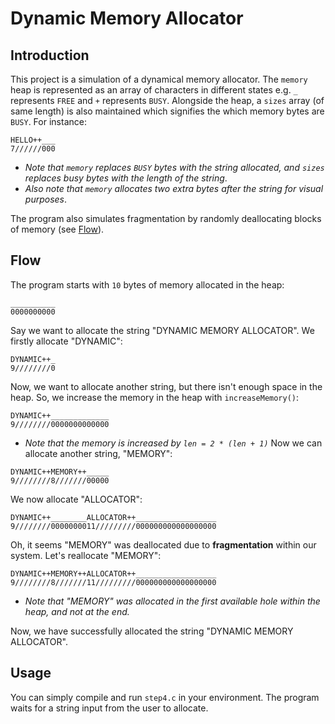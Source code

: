 # Dynamic Memory Allocator
## Introduction
This project is a simulation of a dynamical memory allocator. The `memory` heap is represented as an array of characters in different states e.g. `_` represents `FREE` and `+` represents `BUSY`. Alongside the heap, a `sizes` array (of same length) is also maintained which signifies the which memory bytes are `BUSY`. For instance:
```
HELLO++___
7//////000
```
- *Note that `memory` replaces `BUSY` bytes with the string allocated, and `sizes` replaces busy bytes with the length of the string*.
- *Also note that `memory` allocates two extra bytes after the string for visual purposes*.
  
The program also simulates fragmentation by randomly deallocating blocks of memory (see [Flow](#flow)).

## Flow
The program starts with `10` bytes of memory allocated in the heap:
```
__________
0000000000
```
Say we want to allocate the string "DYNAMIC MEMORY ALLOCATOR". We firstly allocate "DYNAMIC":
```
DYNAMIC++_
9////////0
```
Now, we want to allocate another string, but there isn't enough space in the heap. So, we increase the memory in the heap with `increaseMemory()`:
```
DYNAMIC++_____________
9////////0000000000000
```
- *Note that the memory is increased by `len = 2 * (len + 1)`*
Now we can allocate another string, "MEMORY":
```
DYNAMIC++MEMORY++_____
9////////8///////00000
```
We now allocate "ALLOCATOR":
```
DYNAMIC++________ALLOCATOR++__________________
9////////0000000011/////////000000000000000000
```
Oh, it seems "MEMORY" was deallocated due to **fragmentation** within our system. Let's reallocate "MEMORY":
```
DYNAMIC++MEMORY++ALLOCATOR++__________________
9////////8///////11/////////000000000000000000
```
- *Note that "MEMORY" was allocated in the first available *hole* within the heap, and not at the end.*

Now, we have successfully allocated the string "DYNAMIC MEMORY ALLOCATOR".

## Usage
You can simply compile and run `step4.c` in your environment. The program waits for a string input from the user to allocate.
